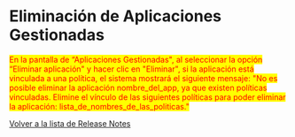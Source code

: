 # Eliminación de Aplicaciones Gestionadas

<mark style="color:red;">En la pantalla de “Aplicaciones Gestionadas", al seleccionar la opción “Eliminar aplicación" y hacer clic en "Eliminar", si la aplicación está vinculada a una política, el sistema mostrará el siguiente mensaje: "No es posible eliminar la aplicación nombre\_del\_app, ya que existen políticas vinculadas. Elimine el vínculo de las siguientes políticas para poder eliminar la aplicación: lista\_de\_nombres\_de\_las\_politicas."</mark>

[Volver a la lista de Release Notes](./)
